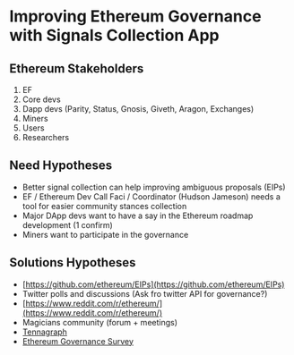# Improving Ethereum Governance with Signals Collection App

## Ethereum Stakeholders

1. EF
2. Core devs
3. Dapp devs \(Parity, Status, Gnosis, Giveth, Aragon, Exchanges\)
4. Miners
5. Users
6. Researchers

## Need Hypotheses

* Better signal collection can help improving ambiguous proposals \(EIPs\)
* EF / Ethereum Dev Call Faci / Coordinator \(Hudson Jameson\) needs a tool for easier community stances collection
* Major DApp devs want to have a say in the Ethereum roadmap development \(1 confirm\)
* Miners want to participate in the governance

## Solutions Hypotheses

* [https://github.com/ethereum/EIPs](https://github.com/ethereum/EIPs)
* Twitter polls and discussions \(Ask fro twitter API for governance?\)
* [https://www.reddit.com/r/ethereum/](https://www.reddit.com/r/ethereum/)
* Magicians community \(forum + meetings\)
* [Tennagraph](../case-studies/tennagraph.md)
* [Ethereum Governance Survey](https://ethereum-magicians.org/t/ethereum-governance-survey-call-to-action/3137)

